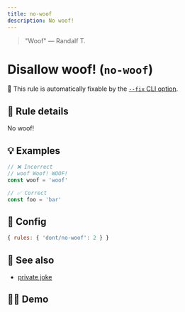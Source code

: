```yaml
---
title: no-woof
description: No woof!
---
```


<script setup lang="ts">
import CodeEditor from '../../.vitepress/theme/components/code-editor.vue';
import {ruleName, presetConfigs, initialText} from '../../src/sample-code/no-woof.js';
</script>

> "Woof" — Randalf T.

# Disallow woof! (`no-woof`)

🔧 This rule is automatically fixable by the [`--fix` CLI option](https://eslint.org/docs/latest/user-guide/command-line-interface#--fix).

<!-- end auto-generated rule header -->

## 📖 Rule details

No woof!

## 💡 Examples

```js
// ❌ Incorrect
// woof Woof! WOOF!
const woof = 'woof'

// ✅ Correct
const foo = 'bar'
```

## 🔧 Config

```js
{ rules: { 'dont/no-woof': 2 } }
```

## 🔗 See also

- [private joke](https://en.wikipedia.org/wiki/Private_joke)

## 🧑‍💻 Demo

<CodeEditor :rule="ruleName" :text="initialText" :presetConfigs="presetConfigs" />
